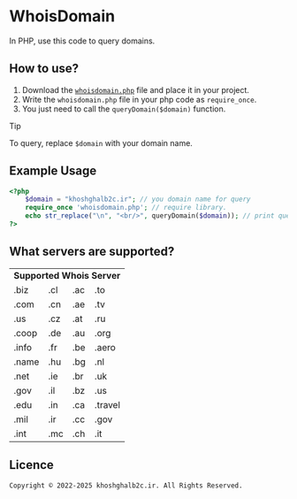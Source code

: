 # WhoisDomain
In PHP, use this code to query domains.

## How to use?
1. Download the [`whoisdomain.php`](whoisdomain.php) file and place it in your project.
2. Write the `whoisdomain.php` file in your php code as `require_once`.
3. You just need to call the `queryDomain($domain)` function.
> [!TIP]
> To query, replace `$domain` with your domain name.

## Example Usage
``` php
<?php
	$domain = "khoshghalb2c.ir"; // you domain name for query
	require_once 'whoisdomain.php'; // require library.
	echo str_replace("\n", "<br/>", queryDomain($domain)); // print query result
?>
````

## What servers are supported?
<table>
    <tr><td colspan="4"><b>Supported Whois Server</b></td></tr>
    <tr><td>.biz</td><td>.cl</td><td>.ac</td><td>.to</td></tr>
    <tr><td>.com</td><td>.cn</td><td>.ae</td><td>.tv</td></tr>
    <tr><td>.us</td><td>.cz</td><td>.at</td><td>.ru</td></tr>
    <tr><td>.coop</td><td>.de</td><td>.au</td><td>.org</td></tr>
    <tr><td>.info</td><td>.fr</td><td>.be</td><td>.aero</td></tr>
    <tr><td>.name</td><td>.hu</td><td>.bg</td><td>.nl</td></tr>
    <tr><td>.net</td><td>.ie</td><td>.br</td><td>.uk</td></tr>
    <tr><td>.gov</td><td>.il</td><td>.bz</td><td>.us</td></tr>
    <tr><td>.edu</td><td>.in</td><td>.ca</td><td>.travel</td></tr>
    <tr><td>.mil</td><td>.ir</td><td>.cc</td><td>.gov</td></tr>
    <tr><td>.int</td><td>.mc</td><td>.ch</td><td>.it</td></tr>
</table>

## Licence
```
Copyright © 2022-2025 khoshghalb2c.ir. All Rights Reserved.
```
